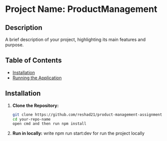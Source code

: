 # Project Name: ProductManagement

## Description

A brief description of your project, highlighting its main features and purpose.

## Table of Contents

- [Installation](#installation)
- [Running the Application](#running-the-application)

## Installation

1. **Clone the Repository:**

   ```sh
   git clone https://github.com/reshad21/product-management-assignment
   cd your-repo-name
   open cmd and then run npm install

   ```

1. **Run in locally:**
   write npm run start:dev for run the project locally
